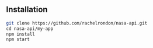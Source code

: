 ## Installation

```bash
git clone https://github.com/rachelrondon/nasa-api.git
cd nasa-api/my-app 
npm install
npm start 

```
